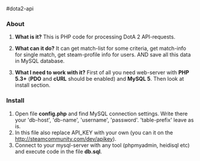 #dota2-api

### About

1. **What is it?**
This is PHP code for processing DotA 2 API-requests.

2. **What can it do?**
It can get match-list for some criteria, get match-info for single match, get steam-profile info for users.
AND save all this data in MySQL database.

3. **What I need to work with it?**
First of all you need web-server with **PHP 5.3+** (**PDO** and **cURL** should be enabled) and **MySQL 5**. Then look at install section.

### Install

1. Open file **config.php** and find MySQL connection settings. Write there your 'db-host', 'db-name', 'username', 'password'. 'table-prefix' leave as is.
2. In this file also replace API_KEY with your own (you can it on the http://steamcommunity.com/dev/apikey).
3. Connect to your mysql-server with any tool (phpmyadmin, heidisql etc) and execute code in the file **db.sql**.
